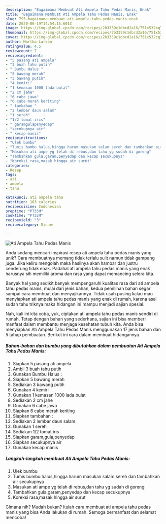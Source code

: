 ```yaml
---
description: "Bagaimana Membuat Ati Ampela Tahu Pedas Manis, Enak"
title: "Bagaimana Membuat Ati Ampela Tahu Pedas Manis, Enak"
slug: 795-bagaimana-membuat-ati-ampela-tahu-pedas-manis-enak
date: 2020-06-19T14:54:15.601Z
image: https://img-global.cpcdn.com/recipes/2b3359c1dbcd2a16/751x532cq70/ati-ampela-tahu-pedas-manis-foto-resep-utama.jpg
thumbnail: https://img-global.cpcdn.com/recipes/2b3359c1dbcd2a16/751x532cq70/ati-ampela-tahu-pedas-manis-foto-resep-utama.jpg
cover: https://img-global.cpcdn.com/recipes/2b3359c1dbcd2a16/751x532cq70/ati-ampela-tahu-pedas-manis-foto-resep-utama.jpg
author: Martha Larson
ratingvalue: 4.5
reviewcount: 7
recipeingredient:
- "5 pasang ati ampela"
- "3 buah tahu putih"
- " Bumbu Halus "
- "5 bawang merah"
- "3 bawang putih"
- "4 kemiri"
- "1 kemasan 1000 lada bulat"
- "2 cm jahe"
- "6 cabe jawa"
- "6 cabe merah keriting"
- " tambahan "
- "2 lembar daun salam"
- "1 sereh"
- "1/2 tomat iris"
- " garamgulapenyedap"
- "secukupnya air"
- " kecap manis"
recipeinstructions:
- "Ulek bumbu"
- "Tumis bumbu halus,hingga harum masukan salam sereh dan tambahkan air secukupnya"
- "Masukan ati ampe yg telah di rebus,dan tahu yg sudah di goreng"
- "Tambahkan gula,garam,penyedap dan kecap secukupnya"
- "Koreksi rasa,masak hingga air surut"
categories:
- Resep
tags:
- ati
- ampela
- tahu

katakunci: ati ampela tahu 
nutrition: 163 calories
recipecuisine: Indonesian
preptime: "PT35M"
cooktime: "PT32M"
recipeyield: "3"
recipecategory: Dinner

---
```



![Ati Ampela Tahu Pedas Manis](https://img-global.cpcdn.com/recipes/2b3359c1dbcd2a16/751x532cq70/ati-ampela-tahu-pedas-manis-foto-resep-utama.jpg)

Anda sedang mencari inspirasi resep ati ampela tahu pedas manis yang unik? Cara membuatnya memang tidak terlalu sulit namun tidak gampang juga. Jika keliru mengolah maka hasilnya akan hambar dan justru cenderung tidak enak. Padahal ati ampela tahu pedas manis yang enak harusnya sih memiliki aroma dan rasa yang dapat memancing selera kita.



Banyak hal yang sedikit banyak mempengaruhi kualitas rasa dari ati ampela tahu pedas manis, mulai dari jenis bahan, kedua pemilihan bahan segar sampai cara membuat dan menyajikannya. Tidak usah pusing kalau mau menyiapkan ati ampela tahu pedas manis yang enak di rumah, karena asal sudah tahu triknya maka hidangan ini mampu menjadi sajian spesial.


Nah, kali ini kita coba, yuk, ciptakan ati ampela tahu pedas manis sendiri di rumah. Tetap dengan bahan yang sederhana, sajian ini bisa memberi manfaat dalam membantu menjaga kesehatan tubuh kita. Anda bisa menyiapkan Ati Ampela Tahu Pedas Manis menggunakan 17 jenis bahan dan 5 tahap pembuatan. Berikut ini cara dalam membuat hidangannya.

<!--inarticleads1-->

##### Bahan-bahan dan bumbu yang dibutuhkan dalam pembuatan Ati Ampela Tahu Pedas Manis:

1. Siapkan 5 pasang ati ampela
1. Ambil 3 buah tahu putih
1. Gunakan  Bumbu Halus :
1. Siapkan 5 bawang merah
1. Sediakan 3 bawang putih
1. Gunakan 4 kemiri
1. Gunakan 1 kemasan 1000 lada bulat
1. Sediakan 2 cm jahe
1. Gunakan 6 cabe jawa
1. Siapkan 6 cabe merah keriting
1. Siapkan  tambahan :
1. Sediakan 2 lembar daun salam
1. Gunakan 1 sereh
1. Sediakan 1/2 tomat iris
1. Siapkan  garam,gula,penyedap
1. Siapkan secukupnya air
1. Gunakan  kecap manis




<!--inarticleads2-->

##### Langkah-langkah membuat Ati Ampela Tahu Pedas Manis:

1. Ulek bumbu
1. Tumis bumbu halus,hingga harum masukan salam sereh dan tambahkan air secukupnya
1. Masukan ati ampe yg telah di rebus,dan tahu yg sudah di goreng
1. Tambahkan gula,garam,penyedap dan kecap secukupnya
1. Koreksi rasa,masak hingga air surut




Gimana nih? Mudah bukan? Itulah cara membuat ati ampela tahu pedas manis yang bisa Anda lakukan di rumah. Semoga bermanfaat dan selamat mencoba!
